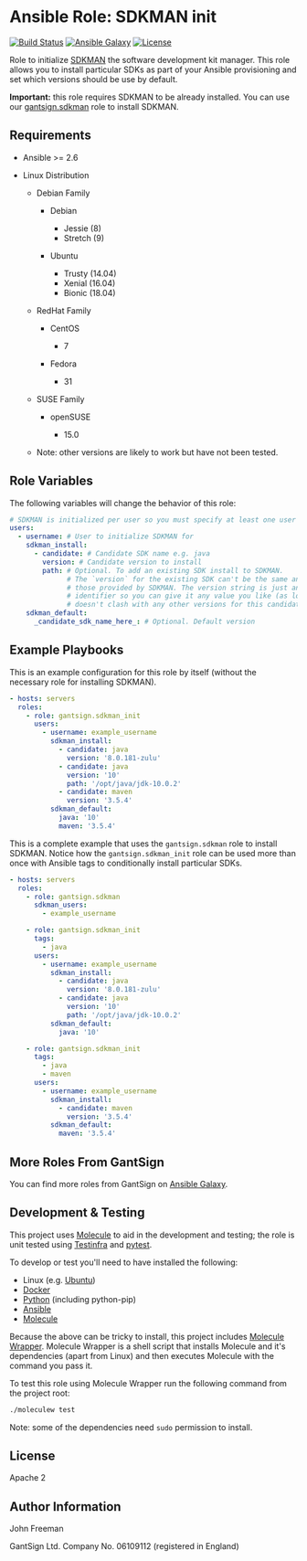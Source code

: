 Ansible Role: SDKMAN init
=========================

[![Build Status](https://travis-ci.com/gantsign/ansible_role_sdkman_init.svg?branch=master)](https://travis-ci.com/gantsign/ansible_role_sdkman_init)
[![Ansible Galaxy](https://img.shields.io/badge/ansible--galaxy-gantsign.sdkman__init-blue.svg)](https://galaxy.ansible.com/gantsign/sdkman_init)
[![License](https://img.shields.io/badge/license-Apache_2-blue.svg)](https://raw.githubusercontent.com/gantsign/ansible_role_sdkman_init/master/LICENSE)

Role to initialize [SDKMAN](https://sdkman.io/) the software development kit
manager. This role allows you to install particular SDKs as part of your Ansible
provisioning and set which versions should be use by default.

**Important:** this role requires SDKMAN to be already installed. You can use
our [gantsign.sdkman](https://galaxy.ansible.com/gantsign/sdkman) role to
install SDKMAN.

Requirements
------------

* Ansible >= 2.6

* Linux Distribution

    * Debian Family

        * Debian

            * Jessie (8)
            * Stretch (9)

        * Ubuntu

            * Trusty (14.04)
            * Xenial (16.04)
            * Bionic (18.04)

    * RedHat Family

        * CentOS

            * 7

        * Fedora

            * 31

    * SUSE Family

        * openSUSE

            * 15.0

    * Note: other versions are likely to work but have not been tested.

Role Variables
--------------

The following variables will change the behavior of this role:

```yaml
# SDKMAN is initialized per user so you must specify at least one user
users:
  - username: # User to initialize SDKMAN for
    sdkman_install:
      - candidate: # Candidate SDK name e.g. java
        version: # Candidate version to install
        path: # Optional. To add an existing SDK install to SDKMAN.
              # The `version` for the existing SDK can't be the same any of
              # those provided by SDKMAN. The version string is just an
              # identifier so you can give it any value you like (as long as it
              # doesn't clash with any other versions for this candidate).
    sdkman_default:
      _candidate_sdk_name_here_: # Optional. Default version
```

Example Playbooks
-----------------

This is an example configuration for this role by itself (without the necessary
role for installing SDKMAN).

```yaml
- hosts: servers
  roles:
    - role: gantsign.sdkman_init
      users:
        - username: example_username
          sdkman_install:
            - candidate: java
              version: '8.0.181-zulu'
            - candidate: java
              version: '10'
              path: '/opt/java/jdk-10.0.2'
            - candidate: maven
              version: '3.5.4'
          sdkman_default:
            java: '10'
            maven: '3.5.4'
```

This is a complete example that uses the `gantsign.sdkman` role to install
SDKMAN. Notice how the `gantsign.sdkman_init` role can be used more than once
with Ansible tags to conditionally install particular SDKs.

```yaml
- hosts: servers
  roles:
    - role: gantsign.sdkman
      sdkman_users:
        - example_username

    - role: gantsign.sdkman_init
      tags:
        - java
      users:
        - username: example_username
          sdkman_install:
            - candidate: java
              version: '8.0.181-zulu'
            - candidate: java
              version: '10'
              path: '/opt/java/jdk-10.0.2'
          sdkman_default:
            java: '10'

    - role: gantsign.sdkman_init
      tags:
        - java
        - maven
      users:
        - username: example_username
          sdkman_install:
            - candidate: maven
              version: '3.5.4'
          sdkman_default:
            maven: '3.5.4'
```

More Roles From GantSign
------------------------

You can find more roles from GantSign on
[Ansible Galaxy](https://galaxy.ansible.com/gantsign).

Development & Testing
---------------------

This project uses [Molecule](http://molecule.readthedocs.io/) to aid in the
development and testing; the role is unit tested using
[Testinfra](http://testinfra.readthedocs.io/) and
[pytest](http://docs.pytest.org/).

To develop or test you'll need to have installed the following:

* Linux (e.g. [Ubuntu](http://www.ubuntu.com/))
* [Docker](https://www.docker.com/)
* [Python](https://www.python.org/) (including python-pip)
* [Ansible](https://www.ansible.com/)
* [Molecule](http://molecule.readthedocs.io/)

Because the above can be tricky to install, this project includes
[Molecule Wrapper](https://github.com/gantsign/molecule-wrapper). Molecule
Wrapper is a shell script that installs Molecule and it's dependencies (apart
from Linux) and then executes Molecule with the command you pass it.

To test this role using Molecule Wrapper run the following command from the
project root:

```bash
./moleculew test
```

Note: some of the dependencies need `sudo` permission to install.

License
-------

Apache 2

Author Information
------------------

John Freeman

GantSign Ltd.
Company No. 06109112 (registered in England)
